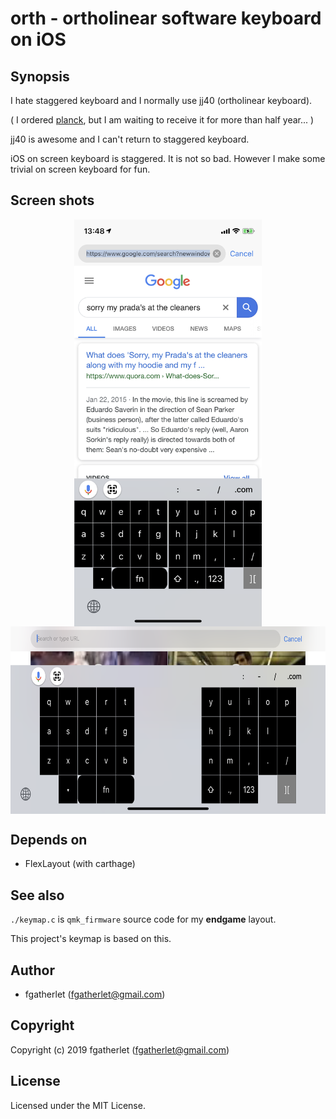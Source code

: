 # orth - ortholinear software keyboard on iOS

## Synopsis

I hate staggered keyboard and I normally use jj40 (ortholinear keyboard).

( I ordered [planck](https://olkb.com/), but I am waiting to receive it for more than half year... )

jj40 is awesome and I can't return to staggered keyboard.

iOS on screen keyboard is staggered. It is not so bad. However I make some trivial on screen keyboard for fun.

## Screen shots

<div style='display:flex; flex-direction:column; align-items:center; justify-content:space-around;'>
  <img width='300px' src='https://github.com/fgatherlet/orth/raw/master/doc/img1.png'></img>
  <img height='300px' src='https://github.com/fgatherlet/orth/raw/master/doc/img0.png'></img>
</div>

## Depends on

- FlexLayout (with carthage)

## See also

`./keymap.c` is `qmk_firmware` source code for my __endgame__ layout.

This project's keymap is based on this.

## Author

* fgatherlet (fgatherlet@gmail.com)

## Copyright

Copyright (c) 2019 fgatherlet (fgatherlet@gmail.com)

## License

Licensed under the MIT License.

